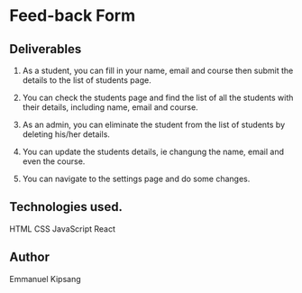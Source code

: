 # Feed-back Form
## Deliverables
 1. As a student, you can fill in your name, email and course 
    then submit the details to the list of students page.

 2. You can check the students page and find the list of all the students with their details,
     including name, email and course.

 3. As an admin, you can eliminate the student from the list of students by deleting his/her details.

 4. You can update the students details, ie changung the name, email and even the course.

 5. You can navigate to the settings page and do some changes.


## Technologies used.
   HTML
   CSS
   JavaScript
   React

## Author 
   Emmanuel Kipsang